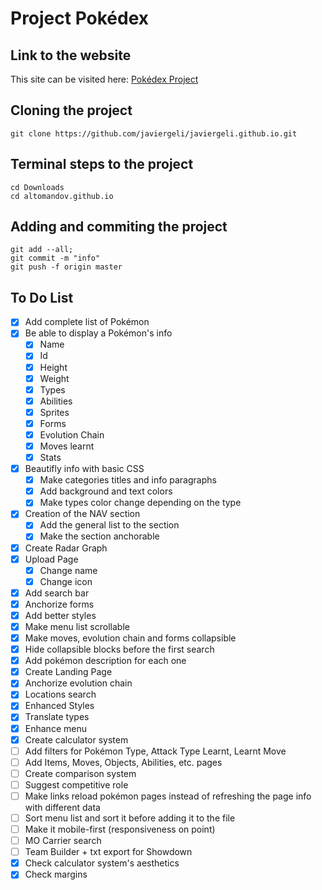 # Project Pokédex

## Link to the website

This site can be visited here: [Pokédex Project](https://javiergeli.github.io/)

## Cloning the project
```
git clone https://github.com/javiergeli/javiergeli.github.io.git
```

## Terminal steps to the project
```
cd Downloads
cd altomandov.github.io
```

## Adding and commiting the project
```
git add --all;
git commit -m "info"
git push -f origin master
```

## To Do List

- [x] Add complete list of Pokémon
- [x] Be able to display a Pokémon's info
    - [x] Name 
    - [x] Id
    - [x] Height
    - [x] Weight
    - [x] Types
    - [x] Abilities
    - [x] Sprites
    - [x] Forms
    - [x] Evolution Chain
    - [x] Moves learnt
    - [x] Stats
- [X] Beautifly info with basic CSS
  - [X] Make categories titles and info paragraphs
  - [X] Add background and text colors
  - [X] Make types color change depending on the type
- [x] Creation of the NAV section
    - [x] Add the general list to the section
  - [x] Make the section anchorable
- [x] Create Radar Graph
- [x] Upload Page
    - [x] Change name
  - [x] Change icon
- [x] Add search bar
- [X] Anchorize forms
- [x] Add better styles
- [X] Make menu list scrollable
- [X] Make moves, evolution chain and forms collapsible
- [x] Hide collapsible blocks before the first search
- [X] Add pokémon description for each one
- [X] Create Landing Page
- [X] Anchorize evolution chain
- [X] Locations search
- [X] Enhanced Styles
- [X] Translate types
- [X] Enhance menu
- [X] Create calculator system
- [ ] Add filters for Pokémon Type, Attack Type Learnt, Learnt Move
- [ ] Add Items, Moves, Objects, Abilities, etc. pages
- [ ] Create comparison system
- [ ] Suggest competitive role
- [ ] Make links reload pokémon pages instead of refreshing the page info with different data
- [ ] Sort menu list and sort it before adding it to the file
- [ ] Make it mobile-first (responsiveness on point)
- [ ] MO Carrier search
- [ ] Team Builder + txt export for Showdown
- [X] Check calculator system's aesthetics
- [X] Check margins